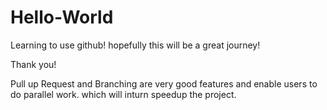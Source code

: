 # Hello-World

Learning to use github!
hopefully this will be a great journey!

Thank you!

Pull up Request and Branching are very good features and enable users to do parallel work.
which will inturn speedup the project.
